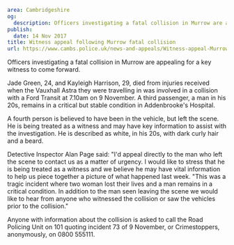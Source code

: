```yaml
area: Cambridgeshire
og:
  description: Officers investigating a fatal collision in Murrow are appealing for a key witness to come forward.
publish:
  date: 14 Nov 2017
title: Witness appeal following Murrow fatal collision
url: https://www.cambs.police.uk/news-and-appeals/Witness-appeal-Murrow-fatal-collision
```

Officers investigating a fatal collision in Murrow are appealing for a key witness to come forward.

Jade Green, 24, and Kayleigh Harrison, 29, died from injuries received when the Vauxhall Astra they were travelling in was involved in a collision with a Ford Transit at 7.10am on 9 November. A third passenger, a man in his 20s, remains in a critical but stable condition in Addenbrooke's Hospital.

A fourth person is believed to have been in the vehicle, but left the scene. He is being treated as a witness and may have key information to assist with the investigation. He is described as white, in his 20s, with dark curly hair and a beard.

Detective Inspector Alan Page said: "I'd appeal directly to the man who left the scene to contact us as a matter of urgency. I would like to stress that he is being treated as a witness and we believe he may have vital information to help us piece together a picture of what happened last week. "This was a tragic incident where two woman lost their lives and a man remains in a critical condition. In addition to the man seen leaving the scene we would like to hear from anyone who witnessed the collision or saw the vehicles prior to the collision."

Anyone with information about the collision is asked to call the Road Policing Unit on 101 quoting incident 73 of 9 November, or Crimestoppers, anonymously, on 0800 555111.
